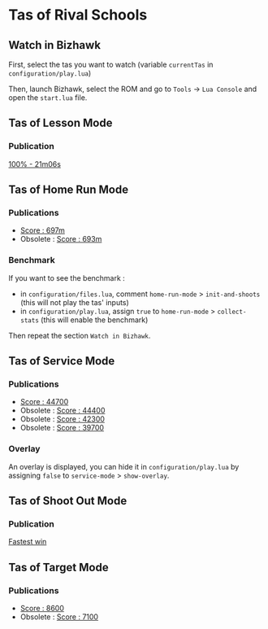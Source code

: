 # Tas of Rival Schools

## Watch in Bizhawk

First, select the tas you want to watch (variable `currentTas` in `configuration/play.lua`)

Then, launch Bizhawk, select the ROM and go to `Tools` -> `Lua Console` and open the `start.lua` file.

## Tas of Lesson Mode

### Publication

[100% - 21m06s](https://www.youtube.com/watch?v=e1RWETgbzBQ)

## Tas of Home Run Mode

### Publications

* [Score : 697m](https://www.youtube.com/watch?v=G6M1CgxPLuU)
* Obsolete : [Score : 693m](https://www.youtube.com/watch?v=Fa3WBI1GD6s)

### Benchmark

If you want to see the benchmark :

- in `configuration/files.lua`, comment `home-run-mode` > `init-and-shoots` (this will not play the tas' inputs)
- in `configuration/play.lua`, assign `true` to `home-run-mode` > `collect-stats` (this will enable the benchmark)

Then repeat the section `Watch in Bizhawk`.

## Tas of Service Mode

### Publications

* [Score : 44700](https://www.youtube.com/watch?v=reDowrCmnwY)
* Obsolete : [Score : 44400](https://www.youtube.com/watch?v=q4O89Mz8Gr4)
* Obsolete : [Score : 42300](https://www.youtube.com/watch?v=wj8WxkoHJx8)
* Obsolete : [Score : 39700](https://www.youtube.com/watch?v=z3zAUFpW_Pw)

### Overlay

An overlay is displayed, you can hide it in `configuration/play.lua` by assigning `false` to `service-mode` > `show-overlay`.

## Tas of Shoot Out Mode

### Publication

[Fastest win](https://www.youtube.com/watch?v=zUQm26ttaK4)

## Tas of Target Mode

### Publications

* [Score : 8600](https://www.youtube.com/watch?v=tLSHkkx0yy4)
* Obsolete : [Score : 7100](https://www.youtube.com/watch?v=MzZUei7VKw4)